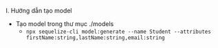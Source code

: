 I. Hướng dẫn tạo model
  - Tạo model trong thư mục ./models
     - `npx sequelize-cli model:generate --name Student --attributes firstName:string,lastName:string,email:string`
